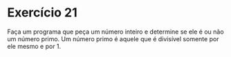 # Exercício 21

Faça um programa que peça um número inteiro e determine se ele é ou não um número primo. Um número primo é aquele que é divisível somente por ele mesmo e por 1.
